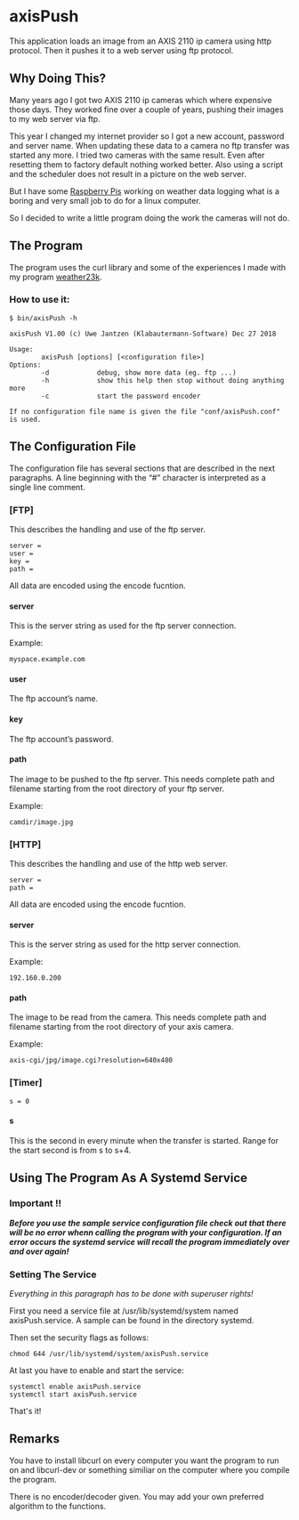 # axisPush

This application loads an image from an AXIS 2110 ip camera using http protocol.
Then it pushes it to a web server using ftp protocol.

## Why Doing This?

Many years ago I got two AXIS 2110 ip cameras which where expensive
those days. They worked fine over a couple of years, pushing their images to
my web server via ftp.

This year I changed my internet provider so I got a new account, password and
server name. When updating these data to a camera no ftp transfer was started
any more. I tried two cameras with the same result. Even after resetting them to
factory default nothing worked better. Also using a script and the scheduler
does not result in a picture on the web server.

But I have some [Raspberry Pis](http://www.raspberrypi.org/) working on weather
data logging what is a boring and very small job to do for a linux computer.

So I decided to write a little program doing the work the cameras will not do.

## The Program

The program uses the curl library and some of the experiences I made with my
program [weather23k](https://github.com/KlabautermannSW/weather23k).

### How to use it:

```
$ bin/axisPush -h

axisPush V1.00 (c) Uwe Jantzen (Klabautermann-Software) Dec 27 2018

Usage:
        axisPush [options] [<configuration file>]
Options:
        -d            debug, show more data (eg. ftp ...)
        -h            show this help then stop without doing anything more
        -c            start the password encoder

If no configuration file name is given the file "conf/axisPush.conf" is used.
```

## The Configuration File

The configuration file has several sections that are described in the next paragraphs.
A line beginning with the “#” character is interpreted as a single line comment.

### [FTP]

This describes the handling and use of the ftp server.
```
server =
user =
key =
path =
```
All data are encoded using the encode fucntion.

#### server
This is the server string as used for the ftp server connection.

Example:

`myspace.example.com`

#### user

The ftp account’s name.

#### key

The ftp account’s password.

#### path

The image to be pushed to the ftp server. This needs complete path and filename
starting from the root directory of your ftp server.

Example:

`camdir/image.jpg`

### [HTTP]

This describes the handling and use of the http web server.
```
server =
path =
```
All data are encoded using the encode fucntion.

#### server

This is the server string as used for the http server connection.

Example:

`192.160.0.200`

#### path

The image to be read from the camera. This needs complete path and filename
starting from the root directory of your axis camera.

Example:

`axis-cgi/jpg/image.cgi?resolution=640x480`

### [Timer]

```
s = 0
```

#### s

This is the second in every minute when the transfer is started. Range for the
start second is from s to s+4.

## Using The Program As A Systemd Service

### Important !!

**_Before you use the sample service configuration file check out that there will be no error
whenn calling the program with your configuration. If an error occurs the systemd
service will recall the program immediately over and over again!_**

### Setting The Service

_Everything in this paragraph has to be done with superuser rights!_

First you need a service file at /usr/lib/systemd/system named axisPush.service.
A sample can be found in the directory systemd.

Then set the security flags as follows:
```
chmod 644 /usr/lib/systemd/system/axisPush.service
```
At last you have to enable and start the service:
```
systemctl enable axisPush.service
systemctl start axisPush.service
```
That's it!

## Remarks

You have to install libcurl on every computer you want the program to run on and
libcurl-dev or something similiar on the computer where you compile the program.

There is no encoder/decoder given. You may add your own preferred algorithm to
the functions.
